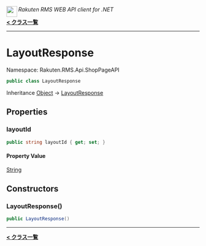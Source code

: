 <img align="left" style="height: 2em;" src="https://webservice.rakuten.co.jp/favicon.ico"><em>Rakuten RMS WEB API client for .NET</em>

[**< クラス一覧**](./)
- - -

# LayoutResponse

Namespace: Rakuten.RMS.Api.ShopPageAPI

```csharp
public class LayoutResponse
```

Inheritance [Object](https://docs.microsoft.com/en-us/dotnet/api/system.object) → [LayoutResponse](./rakuten.rms.api.shoppageapi.layoutresponse)

## Properties

### <a id="properties-layoutid"/>**layoutId**

```csharp
public string layoutId { get; set; }
```

#### Property Value

[String](https://docs.microsoft.com/en-us/dotnet/api/system.string)<br>

## Constructors

### <a id="constructors-.ctor"/>**LayoutResponse()**

```csharp
public LayoutResponse()
```


- - -
[**< クラス一覧**](./)
